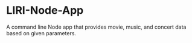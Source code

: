 # LIRI-Node-App
A command line Node app that provides movie, music, and concert data based on given parameters.
